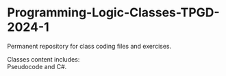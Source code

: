 # Programming-Logic-Classes-TPGD-2024-1

Permanent repository for class coding files and exercises.<br>

Classes content includes:<br>
Pseudocode and C#.<br>

